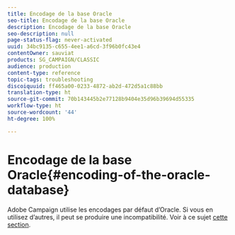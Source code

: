 ```yaml
---
title: Encodage de la base Oracle
seo-title: Encodage de la base Oracle
description: Encodage de la base Oracle
seo-description: null
page-status-flag: never-activated
uuid: 34bc9135-c655-4ee1-a6cd-3f96b0fc43e4
contentOwner: sauviat
products: SG_CAMPAIGN/CLASSIC
audience: production
content-type: reference
topic-tags: troubleshooting
discoiquuid: ff465a00-0233-4872-ab2d-472d5a1c88bb
translation-type: ht
source-git-commit: 70b143445b2e77128b9404e35d96b39694d55335
workflow-type: ht
source-wordcount: '44'
ht-degree: 100%

---
```



# Encodage de la base Oracle{#encoding-of-the-oracle-database}

Adobe Campaign utilise les encodages par défaut d’Oracle. Si vous en utilisez d’autres, il peut se produire une incompatibilité. Voir à ce sujet [cette section](../../installation/using/database.md#oracle).
